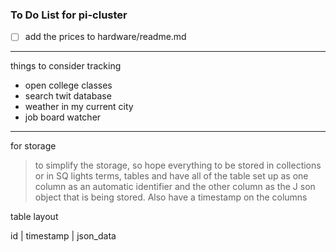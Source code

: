 ### To Do List for pi-cluster

- [ ] add the prices to hardware/readme.md 

----------------------------------- 

things to consider tracking

- open college classes
- search twit database
- weather in my current city
- job board watcher

---

for storage

> to simplify the storage, so hope everything to be stored in collections or in SQ lights terms, tables and have all of the table set up as one column as an automatic identifier and the other column as the J son object that is being stored. Also have a timestamp on the columns

table layout

id | timestamp | json_data